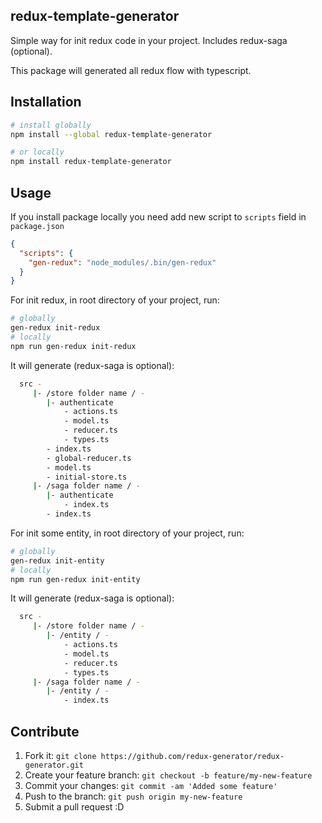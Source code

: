 ## redux-template-generator

Simple way for init redux code in your project. Includes redux-saga (optional).

This package will generated all redux flow with typescript.

## Installation

```sh
# install globally
npm install --global redux-template-generator

# or locally
npm install redux-template-generator
```

## Usage

If you install package locally you need add new script to `scripts` field in `package.json`

```json
{
  "scripts": {
    "gen-redux": "node_modules/.bin/gen-redux"
  }
}
```

For init redux, in root directory of your project, run:

```sh
# globally
gen-redux init-redux
# locally
npm run gen-redux init-redux
```

It will generate (redux-saga is optional):

```sh
  src -
     |- /store folder name / -
        |- authenticate
            - actions.ts
            - model.ts
            - reducer.ts
            - types.ts
        - index.ts
        - global-reducer.ts
        - model.ts
        - initial-store.ts
     |- /saga folder name / -
        |- authenticate
            - index.ts
        - index.ts
```

For init some entity, in root directory of your project, run:

```sh
# globally
gen-redux init-entity
# locally
npm run gen-redux init-entity
```

It will generate (redux-saga is optional):

```sh
  src -
     |- /store folder name / -
        |- /entity / -
            - actions.ts
            - model.ts
            - reducer.ts
            - types.ts
     |- /saga folder name / -
        |- /entity / -
            - index.ts
```

## Contribute

1. Fork it: `git clone https://github.com/redux-generator/redux-generator.git`
2. Create your feature branch: `git checkout -b feature/my-new-feature`
3. Commit your changes: `git commit -am 'Added some feature'`
4. Push to the branch: `git push origin my-new-feature`
5. Submit a pull request :D
